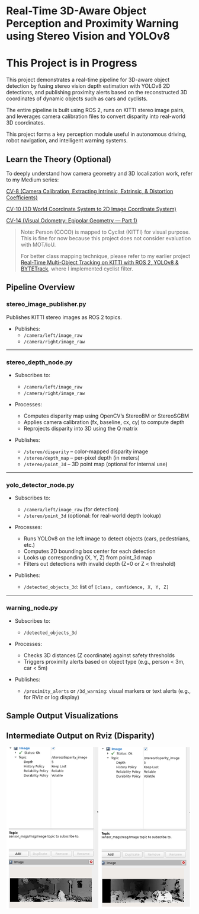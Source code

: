 # Real-Time 3D-Aware Object Perception and Proximity Warning using Stereo Vision and YOLOv8
# This Project is in Progress

This project demonstrates a real-time pipeline for 3D-aware object detection by fusing stereo vision depth estimation with YOLOv8 2D detections, and publishing proximity alerts based on the reconstructed 3D coordinates of dynamic objects such as cars and cyclists.

The entire pipeline is built using ROS 2, runs on KITTI stereo image pairs, and leverages camera calibration files to convert disparity into real-world 3D coordinates.

This project forms a key perception module useful in autonomous driving, robot navigation, and intelligent warning systems.

## Learn the Theory (Optional)

To deeply understand how camera geometry and 3D localization work, refer to my Medium series:

[CV-8 (Camera Calibration, Extracting Intrinsic, Extrinsic, & Distortion Coefficients)](https://medium.com/@monishatemp20/cv-8-camera-calibration-extracting-intrinsic-extrinsic-distortion-coefficients-64c0bd756c7c)

[CV-10 (3D World Coordinate System to 2D Image Coordinate System)](https://medium.com/@monishatemp20/cv-10-3d-world-coordinate-system-to-2d-image-coordinate-system-d6c6faec353d)

[CV-14 (Visual Odometry: Epipolar Geometry — Part 1)](https://medium.com/@monishatemp20/cv-14-visual-odometry-epipolar-geometry-part-1-ffe06a35fa81)

> Note: Person (COCO) is mapped to Cyclist (KITTI) for visual purpose. This is fine for now because this project does not consider evaluation with MOT/IoU.
>
> For better class mapping technique, please refer to my earlier project [Real-Time Multi-Object Tracking on KITTI with ROS 2, YOLOv8 & BYTETrack](https://github.com/Monisha-RK10/Real-Time-Multi-Object-Tracking-on-KITTI-with-ROS-2-YOLOv8-BYTETrack), where I implemented cyclist filter.

## Pipeline Overview

### **stereo_image_publisher.py**

Publishes KITTI stereo images as ROS 2 topics.

- Publishes: 
  - `/camera/left/image_raw`
  - `/camera/right/image_raw`

---

### **stereo_depth_node.py**

- Subscribes to:
  - `/camera/left/image_raw`
  - `/camera/right/image_raw`

- Processes:
  - Computes disparity map using OpenCV’s StereoBM or StereoSGBM
  - Applies camera calibration (fx, baseline, cx, cy) to compute depth
  - Reprojects disparity into 3D using the Q matrix

- Publishes:
  - `/stereo/disparity` – color-mapped disparity image
  - `/stereo/depth_map` – per-pixel depth (in meters)
  - `/stereo/point_3d` – 3D point map (optional for internal use)

---

### **yolo_detector_node.py**

- Subscribes to:
  - `/camera/left/image_raw` (for detection)
  - `/stereo/point_3d` (optional: for real-world depth lookup)

- Processes:
  - Runs YOLOv8 on the left image to detect objects (cars, pedestrians, etc.)
  - Computes 2D bounding box center for each detection
  - Looks up corresponding (X, Y, Z) from point_3d map
  - Filters out detections with invalid depth (Z=0 or Z < threshold)

- Publishes:
  - `/detected_objects_3d`: list of `[class, confidence, X, Y, Z]`

---

### **warning_node.py**

- Subscribes to:
  - `/detected_objects_3d`

- Processes: 
  - Checks 3D distances (Z coordinate) against safety thresholds
  - Triggers proximity alerts based on object type (e.g., person < 3m, car < 5m)

- Publishes:
  - `/proximity_alerts` or `/3d_warning`: visual markers or text alerts (e.g., for RViz or log display)

## Sample Output Visualizations

## Intermediate Output on Rviz (Disparity)

<img src="output/disparity.png" width="500"/>
